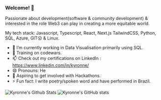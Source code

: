 ### Welcome! 👋

Passionate about development(software & community development) & interested in the role Web3 can play in creating a more equitable world.

My tech stack: Javascript, Typescript, React, Next.js TailwindCSS, Python, SQL, Azure, GIT😲 & Linux.

- 🔭 I’m currently working in Data Visualisation primarily using SQL.
- 🌱 Training on codewars. 
- 📫 Check out my certifications on LinkedIn : https://www.linkedin.com/in/kyronne/
- 😄 Pronouns: He
- 🧭 Aspiring to get involved with Hackathons.
- ⚡ Fun fact: I write poetry/spoken word and have performed in Brazil.




![Kyronne's Github Stats](https://github-readme-stats.vercel.app/api/top-langs/?username=kyronne&layout=compact&hide_border=false&theme=darcula&bg_color=00000000&langs_count=6)
![Kyronne's GitHub stats](https://github-readme-stats.vercel.app/api?username=kyronne&count_private=true&layout=compact&hide_border=false&theme=darcula&bg_color=00000000)
